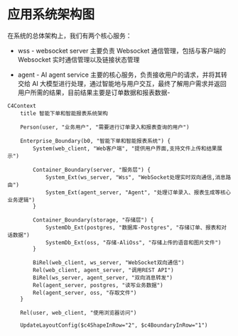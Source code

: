 

# 应用系统架构图

在系统的总体架构上，我们有两个核心服务：
* wss - websocket server
  主要负责 Websocket 通信管理，包括与客户端的 Websocket 实时通信管理以及链接状态管理

* agent - AI agent service
  主要的核心服务，负责接收用户的请求，并将其转交给 AI 大模型进行处理，通过智能地与用户交互，最终了解用户需求并返回用户所需的结果，目前结果主要是订单数据和报表数据-


```mermaid
C4Context
    title 智能下单和智能报表系统架构

    Person(user, "业务用户", "需要进行订单录入和报表查询的用户")
    
    Enterprise_Boundary(b0, "智能下单和智能报表系统") {    
        System(web_client, "Web客户端", "提供用户界面,支持文件上传和结果展示")
        
        Container_Boundary(server, "服务层") {
            System_Ext(ws_server, "Wss", "WebSocket处理实时双向通信,消息路由")
            System_Ext(agent_server, "Agent", "处理订单录入、报表生成等核心业务逻辑")
        }
        
        Container_Boundary(storage, "存储层") {
            SystemDb_Ext(postgres, "数据库-Postgres", "存储订单、报表和对话数据")
            SystemDb_Ext(oss, "存储-AliOss", "存储上传的语音和图片文件")
        }

        BiRel(web_client, ws_server, "WebSocket双向通信")
        Rel(web_client, agent_server, "调用REST API")
        BiRel(ws_server, agent_server, "双向消息转发")
        Rel(agent_server, postgres, "读写业务数据") 
        Rel(agent_server, oss, "存取文件")
    }

    Rel(user, web_client, "使用浏览器访问")

    UpdateLayoutConfig($c4ShapeInRow="2", $c4BoundaryInRow="1")
```